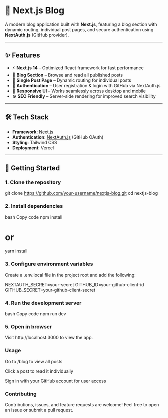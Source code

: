 # 📝 Next.js Blog

A modern blog application built with **Next.js**, featuring a blog section with dynamic routing, individual post pages, and secure authentication using **NextAuth.js** (GitHub provider).

---

## ✨ Features

- ⚡ **Next.js 14** – Optimized React framework for fast performance  
- 📰 **Blog Section** – Browse and read all published posts  
- 📄 **Single Post Page** – Dynamic routing for individual posts  
- 🔐 **Authentication** – User registration & login with GitHub via NextAuth.js  
- 🎨 **Responsive UI** – Works seamlessly across desktop and mobile  
- ⚙️ **SEO Friendly** – Server-side rendering for improved search visibility  

---

## 🛠️ Tech Stack

- **Framework**: [Next.js](https://nextjs.org/)  
- **Authentication**: [NextAuth.js](https://next-auth.js.org/) (GitHub OAuth)  
- **Styling**: Tailwind CSS  
- **Deployment**: Vercel  

---

## 🚀 Getting Started

### 1. Clone the repository

git clone https://github.com/your-username/nextjs-blog.git
cd nextjs-blog

###  2. Install dependencies

bash
Copy code
npm install
# or
yarn install

### 3. Configure environment variables
Create a .env.local file in the project root and add the following:

NEXTAUTH_SECRET=your-secret
GITHUB_ID=your-github-client-id
GITHUB_SECRET=your-github-client-secret

###  4. Run the development server
bash
Copy code
npm run dev

### 5. Open in browser
Visit http://localhost:3000 to view the app.

###  Usage
Go to /blog to view all posts

Click a post to read it individually

Sign in with your GitHub account for user access

###  Contributing
Contributions, issues, and feature requests are welcome!
Feel free to open an issue or submit a pull request.

